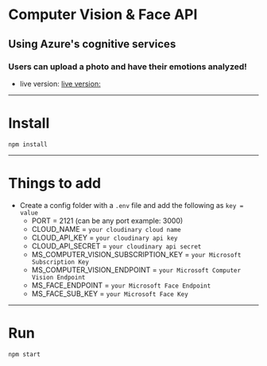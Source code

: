 # Computer Vision & Face API

## Using Azure's cognitive services

### Users can upload a photo and have their emotions analyzed!

-   live version: [live version: ](https://check-yo-emotion.herokuapp.com/)

---

# Install

`npm install`

---

# Things to add

-   Create a config folder with a `.env` file and add the following as `key = value`
    -   PORT = 2121 (can be any port example: 3000)
    -   CLOUD_NAME = `your cloudinary cloud name`
    -   CLOUD_API_KEY = `your cloudinary api key`
    -   CLOUD_API_SECRET = `your cloudinary api secret`
    -   MS_COMPUTER_VISION_SUBSCRIPTION_KEY = `your Microsoft Subscription Key`
    -   MS_COMPUTER_VISION_ENDPOINT = `your Microsoft Computer Vision Endpoint`
    -   MS_FACE_ENDPOINT = `your Microsoft Face Endpoint`
    -   MS_FACE_SUB_KEY = `your Microsoft Face Key`

---

# Run

`npm start`
